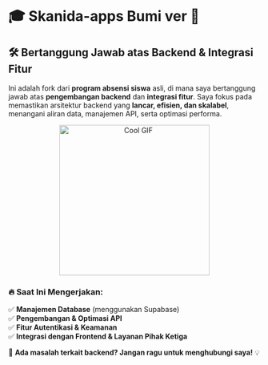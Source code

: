 # 🎓 **Skanida-apps Bumi ver** 🚀  

## 🛠️ **Bertanggung Jawab atas Backend & Integrasi Fitur**  

Ini adalah fork dari **program absensi siswa** asli, di mana saya bertanggung jawab atas **pengembangan backend** dan **integrasi fitur**. Saya fokus pada memastikan arsitektur backend yang **lancar, efisien, dan skalabel**, menangani aliran data, manajemen API, serta optimasi performa.  

<div align="center">
  <img src="https://media1.tenor.com/m/wgOoSsgXfZAAAAAd/tetoris-kasane-teto.gif" width="300" alt="Cool GIF" />
</div>  

### 🔥 **Saat Ini Mengerjakan:**  
✅ **Manajemen Database** (menggunakan Supabase)  
✅ **Pengembangan & Optimasi API**  
✅ **Fitur Autentikasi & Keamanan**  
✅ **Integrasi dengan Frontend & Layanan Pihak Ketiga**  

💬 **Ada masalah terkait backend? Jangan ragu untuk menghubungi saya!** 💡  
